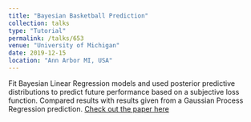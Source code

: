 ```yaml
---
title: "Bayesian Basketball Prediction"
collection: talks
type: "Tutorial"
permalink: /talks/653
venue: "University of Michigan"
date: 2019-12-15
location: "Ann Arbor MI, USA"
---
```


Fit Bayesian Linear Regression models and used posterior predictive distributions to predict future performance based on a subjective loss function. Compared results with results given from a Gaussian Process Regression prediction. [Check out the paper here](files/653.pdf)

